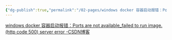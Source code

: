 ```yaml
---
{"dg-publish":true,"permalink":"/02-pages/windows docker 容器启动报错：Ports are not available/","tags":["personal/blog","program/bug","program/tech/docker"]}
---
```


[windows docker 容器启动报错：Ports are not available_failed to run image. (http code 500) server error -CSDN博客](https://blog.csdn.net/qq_33398607/article/details/132731505)